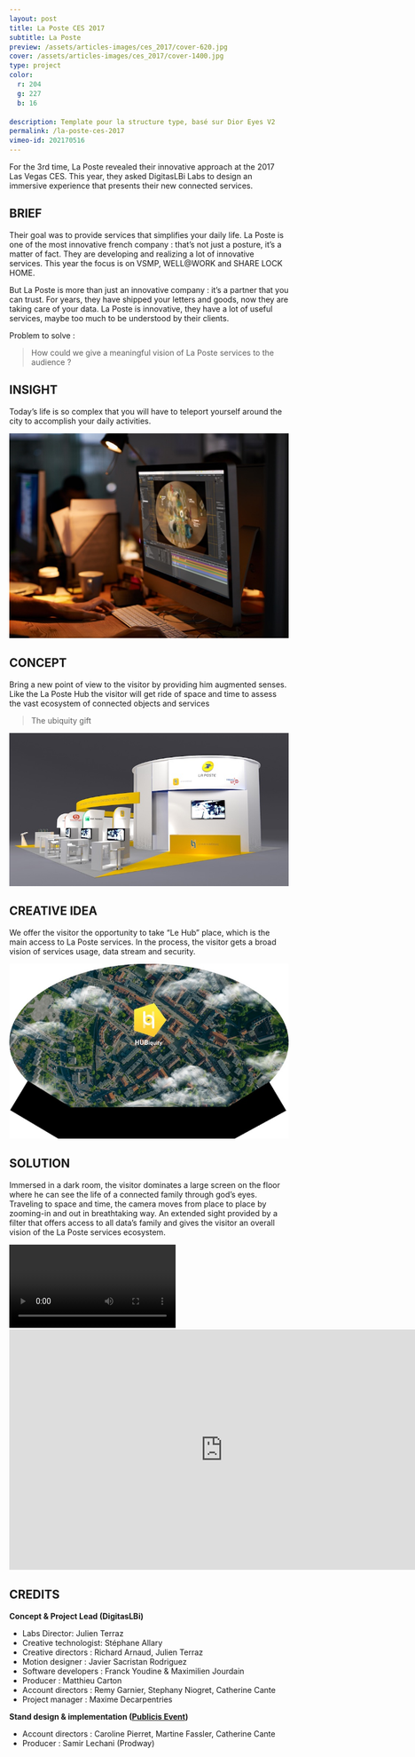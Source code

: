 ```yaml
---
layout: post
title: La Poste CES 2017
subtitle: La Poste
preview: /assets/articles-images/ces_2017/cover-620.jpg
cover: /assets/articles-images/ces_2017/cover-1400.jpg
type: project
color:
  r: 204
  g: 227
  b: 16

description: Template pour la structure type, basé sur Dior Eyes V2
permalink: /la-poste-ces-2017
vimeo-id: 202170516
---
```


For the 3rd time, La Poste revealed their innovative approach at the 2017 Las Vegas CES.
This year, they asked DigitasLBi Labs to design an immersive experience that presents their new connected services.

## BRIEF
Their goal was to provide services that simplifies your daily life. La Poste is one of the most innovative french company : that’s not just a posture, it’s a matter of fact. They are developing and realizing a lot of innovative services. This year the focus is on VSMP, WELL@WORK and SHARE LOCK HOME.

But La Poste is more than just an innovative company : it’s a partner that you can trust.
For years, they have shipped your letters and goods, now they are taking care of your data.
La Poste is innovative, they have a lot of useful services, maybe too much to be understood by their clients.

Problem to solve :
> How could we give a meaningful vision of La Poste services to the audience ?


## INSIGHT
Today’s life is so complex that you will have to teleport yourself around the city to accomplish your daily activities.

![image](/assets/articles-images/ces_2017/mytho.jpg)


## CONCEPT
Bring a new point of view to the visitor by providing him augmented senses. Like the La Poste Hub the visitor will get ride of space and time to assess the vast ecosystem of connected objects and services

> The ubiquity gift

![image](/assets/articles-images/ces_2017/stand.jpg)


## CREATIVE IDEA
We offer the visitor the opportunity to take “Le Hub” place, which is the main access to La Poste services. In the process, the visitor gets a broad vision of services usage, data stream and security.


![image](/assets/articles-images/ces_2017/main.jpg)


## SOLUTION
Immersed in a dark room, the visitor dominates a large screen on the floor where he can see the life of a connected family through god’s eyes. Traveling to space and time, the camera moves from place to place by zooming-in and out in breathtaking way. An extended sight provided by a filter that offers access to all data’s family and gives the visitor an overall vision of the La Poste services ecosystem.


<video loop autoplay>
  <source src="/assets/articles-images/ces_2017/decode.mp4" type="video/mp4">
</video>


<iframe src="https://player.vimeo.com/video/{{page.vimeo-id}}" width="770" height="433" frameborder="0" webkitallowfullscreen mozallowfullscreen allowfullscreen class="uk-responsive-width"></iframe>

## CREDITS

**Concept & Project Lead (DigitasLBi)**

  - Labs Director: Julien Terraz
  - Creative technologist: Stéphane Allary
  - Creative directors : Richard Arnaud, Julien Terraz
  - Motion designer : Javier Sacristan Rodriguez
  - Software developers : Franck Youdine & Maximilien Jourdain
  - Producer : Matthieu Carton
  - Account directors : Remy Garnier, Stephany Niogret, Catherine Cante
  - Project manager : Maxime Decarpentries


**Stand design & implementation ([Publicis Event](https://www.publicisevents.com/))**

  - Account directors : Caroline Pierret, Martine Fassler, Catherine Cante
  - Producer : Samir Lechani (Prodway)
